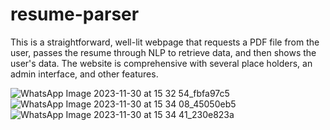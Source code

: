 # resume-parser

This is a straightforward, well-lit webpage that requests a PDF file from the user, passes the resume through NLP to retrieve data, and then shows the user's data. 
The website is comprehensive with several place holders, an admin interface, and other features.


![WhatsApp Image 2023-11-30 at 15 32 54_fbfa97c5](https://github.com/adititiwari16/resume-parser/assets/95582795/d46b0903-3fc9-4357-920e-8abda97ac0c9)
![WhatsApp Image 2023-11-30 at 15 34 08_45050eb5](https://github.com/adititiwari16/resume-parser/assets/95582795/38d548ad-20e2-4ca7-b99a-60f7454f1beb)
![WhatsApp Image 2023-11-30 at 15 34 41_230e823a](https://github.com/adititiwari16/resume-parser/assets/95582795/f7780c14-a8f2-4145-8b52-26fbcf75f53c)
